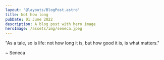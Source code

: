 ```yaml
---
layout: '@layouts/BlogPost.astro'
title: Not how long
pubDate: 01 June 2022
description: A blog post with hero image
heroImage: /assets/img/seneca.jpeg
---
```


"As a tale, so is life: not how long it is, but how good it is, is what matters."

~ Seneca

